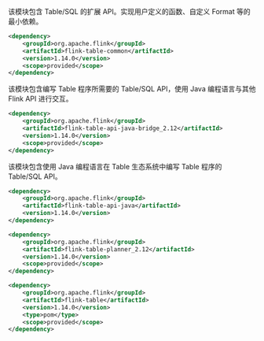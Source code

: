
该模块包含 Table/SQL 的扩展 API。实现用户定义的函数、自定义 Format 等的最小依赖。
```xml
<dependency>
    <groupId>org.apache.flink</groupId>
    <artifactId>flink-table-common</artifactId>
    <version>1.14.0</version>
    <scope>provided</scope>
</dependency>
```
该模块包含编写 Table 程序所需要的 Table/SQL API，使用 Java 编程语言与其他 Flink API 进行交互。
```xml
<dependency>
    <groupId>org.apache.flink</groupId>
    <artifactId>flink-table-api-java-bridge_2.12</artifactId>
    <version>1.14.0</version>
    <scope>provided</scope>
</dependency>
```
该模块包含使用 Java 编程语言在 Table 生态系统中编写 Table 程序的 Table/SQL API。
```xml
<dependency>
    <groupId>org.apache.flink</groupId>
    <artifactId>flink-table-api-java</artifactId>
    <version>1.14.0</version>
</dependency>
```

```xml
<dependency>
    <groupId>org.apache.flink</groupId>
    <artifactId>flink-table-planner_2.12</artifactId>
    <version>1.14.0</version>
    <scope>provided</scope>
</dependency>
```

```xml
<dependency>
    <groupId>org.apache.flink</groupId>
    <artifactId>flink-table</artifactId>
    <version>1.14.0</version>
    <type>pom</type>
    <scope>provided</scope>
</dependency>
```
